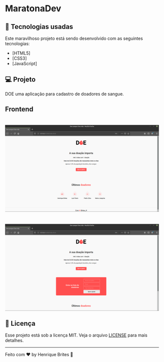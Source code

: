 # MaratonaDev

## :rocket: Tecnologias usadas
Este maravilhoso projeto está sendo desenvolvido com as seguintes tecnologias:

- [HTML5]
- [CSS3]
- [JavaScript]

## :computer: Projeto

DOE uma aplicação para cadastro de doadores de sangue.

## Frontend

<h1 align="center"><img align="center" alt="Frontend" src=".github/frontend.png" width="700"></img></h1>

<h1 align="center"><img align="center" alt="Frontend" src=".github/frontend-form.png" width="700"></img></h1>


## :memo: Licença

Esse projeto está sob a licença MIT. Veja o arquivo [LICENSE](LICENSE) para mais detalhes.

---

Feito com ❤️ by  Henrique Brites :wave:
